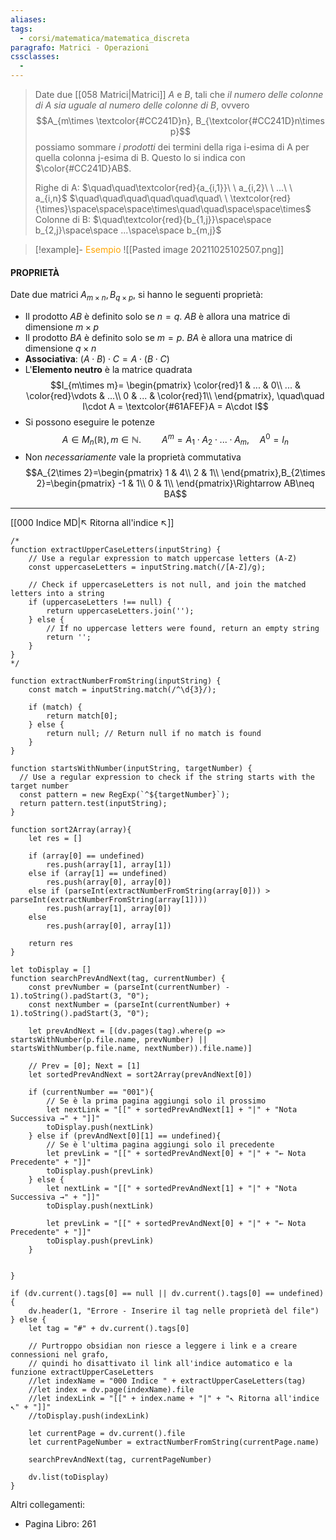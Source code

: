 ```yaml
---
aliases: 
tags:
  - corsi/matematica/matematica_discreta
paragrafo: Matrici - Operazioni
cssclasses:
  - 
---
```

>Date due [[058 Matrici|Matrici]] $A$ e $B$, tali che *il numero delle colonne di A sia uguale al numero delle colonne di B*, ovvero $$A_{m\times \textcolor{#CC241D}n}, B_{\textcolor{#CC241D}n\times p}$$ possiamo sommare *i prodotti* dei termini della riga i-esima di A per quella colonna j-esima di B. Questo lo si indica con $\color{#CC241D}AB$.
>
>Righe di A: $\quad\quad\textcolor{red}{a_{i,1}}\ \  a_{i,2}\ \  ...\ \  a_{i,n}$
>$\quad\quad\quad\quad\quad\quad\ \ \textcolor{red}{\times}\space\space\space\times\quad\quad\space\space\times$
>Colonne di B: $\quad\textcolor{red}{b_{1,j}}\space\space b_{2,j}\space\space ...\space\space b_{m,j}$

> [!example]- <font color="orange">Esempio</font>
>![[Pasted image 20211025102507.png]]

#### PROPRIETÀ
Date due matrici $A_{m\times n}, B_{q\times p}$, si hanno le seguenti proprietà:
- Il prodotto $AB$ è definito solo se $n=q$. $AB$ è allora una matrice di dimensione $m\times p$
- Il prodotto $BA$ è definito solo se $m=p$. $BA$ è allora una matrice di dimensione $q\times n$
- **Associativa**: $(A\cdot B)\cdot C = A\cdot (B\cdot C)$
- L'**Elemento neutro** è la matrice quadrata
$$I_{m\times m}=
\begin{pmatrix}
\color{red}1 & ... & 0\\
... & \color{red}\vdots & ...\\
0 & ... & \color{red}1\\
\end{pmatrix}, \quad\quad I\cdot A = \textcolor{#61AFEF}A = A\cdot I$$
- Si possono eseguire le potenze
$$A\in M_n(\mathbb{R}), m\in \mathbb{N}. \quad\quad A^m=A_1\cdot A_2\cdot ... \cdot A_m, \quad A^0=I_n$$
- Non *necessariamente* vale la proprietà commutativa $$A_{2\times 2}=\begin{pmatrix} 1 & 4\\ 2 & 1\\ \end{pmatrix},B_{2\times 2}=\begin{pmatrix} -1 & 1\\ 0 & 1\\ \end{pmatrix}\Rightarrow AB\neq BA$$


___
[[000 Indice MD|↖ Ritorna all'indice ↖]]

```dataviewjs
/*
function extractUpperCaseLetters(inputString) {
	// Use a regular expression to match uppercase letters (A-Z)
	const uppercaseLetters = inputString.match(/[A-Z]/g);
	
	// Check if uppercaseLetters is not null, and join the matched letters into a string
	if (uppercaseLetters !== null) {
		return uppercaseLetters.join('');
	} else {
	    // If no uppercase letters were found, return an empty string
	    return '';
	}
}
*/

function extractNumberFromString(inputString) {
	const match = inputString.match(/^\d{3}/);
	
	if (match) {
		return match[0];
	} else {
		return null; // Return null if no match is found
	}
}

function startsWithNumber(inputString, targetNumber) {
  // Use a regular expression to check if the string starts with the target number
  const pattern = new RegExp(`^${targetNumber}`);
  return pattern.test(inputString);
}

function sort2Array(array){
	let res = []
	
	if (array[0] == undefined)
		res.push(array[1], array[1])
	else if (array[1] == undefined)
		res.push(array[0], array[0])
	else if (parseInt(extractNumberFromString(array[0])) > parseInt(extractNumberFromString(array[1])))
		res.push(array[1], array[0])
	else
		res.push(array[0], array[1])
	
	return res
}

let toDisplay = []
function searchPrevAndNext(tag, currentNumber) {
	const prevNumber = (parseInt(currentNumber) - 1).toString().padStart(3, "0");
	const nextNumber = (parseInt(currentNumber) + 1).toString().padStart(3, "0");
	
	let prevAndNext = [(dv.pages(tag).where(p => startsWithNumber(p.file.name, prevNumber) || startsWithNumber(p.file.name, nextNumber)).file.name)]
	
	// Prev = [0]; Next = [1]
	let sortedPrevAndNext = sort2Array(prevAndNext[0])
	
	if (currentNumber == "001"){ 
		// Se è la prima pagina aggiungi solo il prossimo
		let nextLink = "[[" + sortedPrevAndNext[1] + "|" + "Nota Successiva →" + "]]"
		toDisplay.push(nextLink)
	} else if (prevAndNext[0][1] == undefined){
		// Se è l'ultima pagina aggiungi solo il precedente
		let prevLink = "[[" + sortedPrevAndNext[0] + "|" + "← Nota Precedente" + "]]"
		toDisplay.push(prevLink)
	} else {
		let nextLink = "[[" + sortedPrevAndNext[1] + "|" + "Nota Successiva →" + "]]"
		toDisplay.push(nextLink)
		
		let prevLink = "[[" + sortedPrevAndNext[0] + "|" + "← Nota Precedente" + "]]"
		toDisplay.push(prevLink)
	}
	
	
}

if (dv.current().tags[0] == null || dv.current().tags[0] == undefined){
	dv.header(1, "Errore - Inserire il tag nelle proprietà del file")
} else {
	let tag = "#" + dv.current().tags[0]

	// Purtroppo obsidian non riesce a leggere i link e a creare connessioni nel grafo,
	// quindi ho disattivato il link all'indice automatico e la funzione extractUpperCaseLetters
	//let indexName = "000 Indice " + extractUpperCaseLetters(tag)
	//let index = dv.page(indexName).file
	//let indexLink = "[[" + index.name + "|" + "↖ Ritorna all'indice ↖" + "]]"
	//toDisplay.push(indexLink)
	
	let currentPage = dv.current().file
	let currentPageNumber = extractNumberFromString(currentPage.name)
	
	searchPrevAndNext(tag, currentPageNumber)
	
	dv.list(toDisplay)
}
```

Altri collegamenti: 
- Pagina Libro: 261